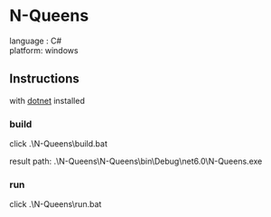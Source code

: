 # N-Queens
language : C#  
platform: windows

## Instructions

with [dotnet](https://dotnet.microsoft.com/en-us/download) installed

### build
click .\N-Queens\build.bat

result path:
.\N-Queens\N-Queens\bin\Debug\net6.0\N-Queens.exe

### run 
click .\N-Queens\run.bat
